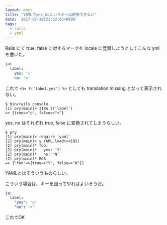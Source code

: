 ```yaml
---
layout: post
title: "YAMLでyes,noというキーは使用できない"
date: '2017-02-28T21:32:05+0900'
tags:
  - rails
  - yaml
---
```


Rails にて true, false に対するマークを locale に登録しようとしてこんな yml を書いた。

```yml
ja:
  label:
    yes: '○'
    no: '×'
```

これで `<%= t('label.yes') %>` としても translation missing となって表示されない。

```
$ bin/rails console
[1] pry(main)> I18n.t('label')
=> {true=>"○", false=>"×"}
```

yes, no はそれぞれ true, false に変換されてしまうらしい。

```
$ pry
[1] pry(main)> require 'yaml'
[2] pry(main)> y YAML.load(<<EOS)
[2] pry(main)* foo:
[2] pry(main)*   yes: 'Y'
[2] pry(main)*   no: 'N'
[2] pry(main)* EOS
=> {"foo"=>{true=>"Y", false=>"N"}}
```

YAMLとはそういうものらしい。

こういう場合は、キーを囲ってやればよいそうだ。

```yml
ja:
  label:
    "yes": '○'
    "no": '×'
```

これでOK
